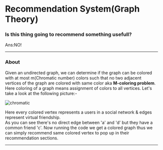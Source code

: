 <h1>Recommendation System(Graph Theory)</h1>

<h3>Is this thing going to recommend something usefull?</h3>
  <p>Ans:NO!</p>
  <hr />
<h3>About</h3>
  <p>Given an undirected graph, 
  we can determine if the graph can be colored with at most m(Chromatic number) 
  colors such that no two adjacent vertices of the graph are colored with same color aka <b>M-coloring problem</b>. 
  Here coloring of a graph means assignment of colors to all vertices.
  Let's take a look at the following picture:-
  </p>
  
  ![chromatic](https://user-images.githubusercontent.com/35224521/57229742-72508280-7034-11e9-85fc-a3abd87bf1be.PNG)
  
  <p>Here every colored vertex represents a users in a social network & edges represent virtual friendship.<br />
     As you can see there's no direct edge between 'a' and 'd' but they have a common friend 'c'. Now running the code
     we get a colored graph thus we can simply recommend same colored vertex to pop up in their recommendation sections.
  </p>
  
  <hr />
